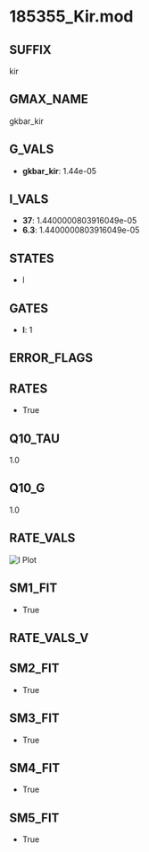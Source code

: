 # 185355_Kir.mod

## SUFFIX

kir

## GMAX_NAME

gkbar_kir

## G_VALS

- **gkbar_kir**: 1.44e-05

## I_VALS

- **37**: 1.4400000803916049e-05
- **6.3**: 1.4400000803916049e-05

## STATES

- l

## GATES

- **l**: 1

## ERROR_FLAGS


## RATES

- True

## Q10_TAU

1.0

## Q10_G

1.0

## RATE_VALS

![l Plot](/Users/pbozelos/Dropbox/icg-Chai-Panos/supermodels/output_markdown_files/K/185355_Kir.mod/images/l.png)

## SM1_FIT

- True

## RATE_VALS_V

## SM2_FIT

- True

## SM3_FIT

- True

## SM4_FIT

- True

## SM5_FIT

- True

